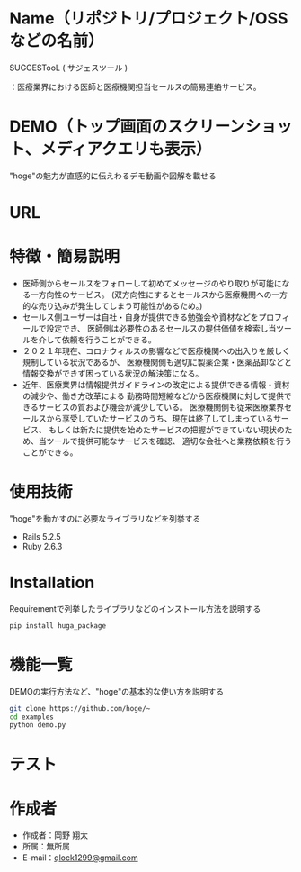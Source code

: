 
# Name（リポジトリ/プロジェクト/OSSなどの名前）

SUGGESTooL ( サジェスツール )

：医療業界における医師と医療機関担当セールスの簡易連絡サービス。

# DEMO（トップ画面のスクリーンショット、メディアクエリも表示）

"hoge"の魅力が直感的に伝えわるデモ動画や図解を載せる

# URL

# 特徴・簡易説明

* 医師側からセールスをフォローして初めてメッセージのやり取りが可能になる一方向性のサービス。
  (双方向性にするとセールスから医療機関への一方的な売り込みが発生してしまう可能性があるため。)<br>
* セールス側ユーザーは自社・自身が提供できる勉強会や資材などをプロフィールで設定でき、
  医師側は必要性のあるセールスの提供価値を検索し当ツールを介して依頼を行うことができる。<br>
* ２０２１年現在、コロナウィルスの影響などで医療機関への出入りを厳しく規制している状況であるが、
  医療機関側も適切に製薬企業・医薬品卸などと情報交換ができず困っている状況の解決策になる。<br>
* 近年、医療業界は情報提供ガイドラインの改定による提供できる情報・資材の減少や、働き方改革による
  勤務時間短縮などから医療機関に対して提供できるサービスの質および機会が減少している。
  医療機関側も従来医療業界セールスから享受していたサービスのうち、現在は終了してしまっているサービス、
  もしくは新たに提供を始めたサービスの把握ができていない現状のため、当ツールで提供可能なサービスを確認、
  適切な会社へと業務依頼を行うことができる。

# 使用技術

"hoge"を動かすのに必要なライブラリなどを列挙する

* Rails 5.2.5
* Ruby 2.6.3

# Installation

Requirementで列挙したライブラリなどのインストール方法を説明する

```bash
pip install huga_package
```

# 機能一覧

DEMOの実行方法など、"hoge"の基本的な使い方を説明する

```bash
git clone https://github.com/hoge/~
cd examples
python demo.py
```

# テスト


# 作成者

* 作成者：岡野 翔太
* 所属：無所属
* E-mail：qlock1299@gmail.com